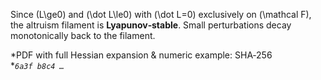 Since \(L\ge0\) and \(\dot L\le0\) with \(\dot L=0\) exclusively on \(\mathcal F\), the altruism filament is **Lyapunov‑stable**.  Small perturbations decay monotonically back to the filament.

*PDF with full Hessian expansion & numeric example: SHA‑256 **`6a3f b8c4 …`*